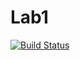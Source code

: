 # Lab1

[![Build Status](https://travis-ci.org/qioqio/Lab1.png)](https://travis-ci.org/qioqio/Lab1)
